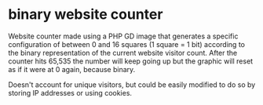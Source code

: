# binary website counter
Website counter made using a PHP GD image that generates a specific configuration of between 0 and 16 squares (1 square = 1 bit) according to the binary representation of the current website visitor count. After the counter hits 65,535 the number will keep going up but the graphic will reset as if it were at 0 again, because binary.

Doesn't account for unique visitors, but could be easily modified to do so by storing IP addresses or using cookies.

